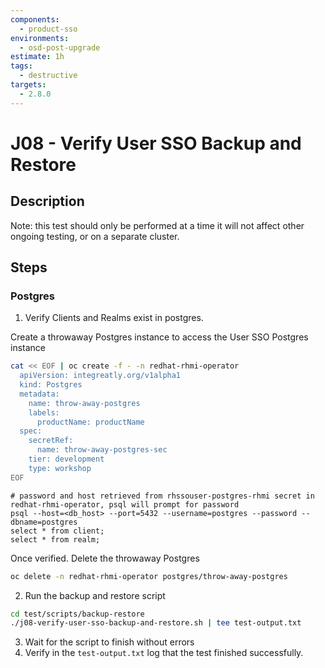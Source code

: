 ```yaml
---
components:
  - product-sso
environments:
  - osd-post-upgrade
estimate: 1h
tags:
  - destructive
targets:
  - 2.8.0
---
```


# J08 - Verify User SSO Backup and Restore

## Description

Note: this test should only be performed at a time it will not affect other ongoing testing, or on a separate cluster.

## Steps

### Postgres

1. Verify Clients and Realms exist in postgres.

Create a throwaway Postgres instance to access the User SSO Postgres instance

```sh
cat << EOF | oc create -f - -n redhat-rhmi-operator
  apiVersion: integreatly.org/v1alpha1
  kind: Postgres
  metadata:
    name: throw-away-postgres
    labels:
      productName: productName
  spec:
    secretRef:
      name: throw-away-postgres-sec
    tier: development
    type: workshop
EOF
```
```
# password and host retrieved from rhssouser-postgres-rhmi secret in redhat-rhmi-operator, psql will prompt for password
psql --host=<db_host> --port=5432 --username=postgres --password --dbname=postgres
select * from client;
select * from realm;
```
Once verified. Delete the throwaway Postgres

```sh
oc delete -n redhat-rhmi-operator postgres/throw-away-postgres
```

2. Run the backup and restore script

```sh
cd test/scripts/backup-restore
./j08-verify-user-sso-backup-and-restore.sh | tee test-output.txt
```

3. Wait for the script to finish without errors
4. Verify in the `test-output.txt` log that the test finished successfully.
